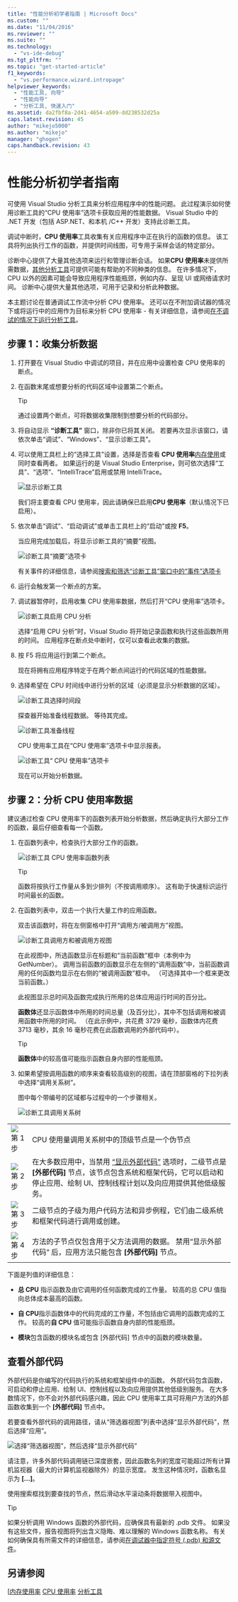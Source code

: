 ```yaml
---
title: "性能分析初学者指南 | Microsoft Docs"
ms.custom: ""
ms.date: "11/04/2016"
ms.reviewer: ""
ms.suite: ""
ms.technology: 
  - "vs-ide-debug"
ms.tgt_pltfrm: ""
ms.topic: "get-started-article"
f1_keywords: 
  - "vs.performance.wizard.intropage"
helpviewer_keywords: 
  - "性能工具, 向导"
  - "性能向导"
  - "分析工具, 快速入门"
ms.assetid: da2fbf8a-2d41-4654-a509-dd238532d25a
caps.latest.revision: 45
author: "mikejo5000"
ms.author: "mikejo"
manager: "ghogen"
caps.handback.revision: 43
---
```

# <a name="beginners-guide-to-performance-profiling"></a>性能分析初学者指南
可使用 Visual Studio 分析工具来分析应用程序中的性能问题。 此过程演示如何使用诊断工具的“CPU 使用率”选项卡获取应用的性能数据。 Visual Studio 中的 .NET 开发（包括 ASP.NET、和本机 /C++ 开发）支持此诊断工具。
  
调试中断时，**CPU 使用率**工具收集有关应用程序中正在执行的函数的信息。 该工具将列出执行工作的函数，并提供时间线图，可专用于采样会话的特定部分。

诊断中心提供了大量其他选项来运行和管理诊断会话。 如果**CPU 使用率**未提供所需数据，[其他分析工具](../profiling/Profiling-Tools.md)可提供可能有帮助的不同种类的信息。 在许多情况下，CPU 以外的因素可能会导致应用程序性能瓶颈，例如内存、呈现 UI 或网络请求时间。 诊断中心提供大量其他选项，可用于记录和分析此种数据。

本主题讨论在普通调试工作流中分析 CPU 使用率。 还可以在不附加调试器的情况下或将运行中的应用作为目标来分析 CPU 使用率 - 有关详细信息，请参阅[在不调试的情况下运行分析工具](../profiling/running-profiling-tools-with-or-without-the-debugger.md)。
  
##  <a name="a-namebkmkquickstartcollectdiagnosticdataa-step-1-collect-profiling-data"></a><a name="BKMK_Quick_start__Collect_diagnostic_data"></a>步骤 1：收集分析数据 
  
1.  打开要在 Visual Studio 中调试的项目，并在应用中设置检查 CPU 使用率的断点。

2.  在函数末尾或想要分析的代码区域中设置第二个断点。

    > [!TIP]
    > 通过设置两个断点，可将数据收集限制到想要分析的代码部分。
  
3.  将自动显示 **“诊断工具”** 窗口，除非你已将其关闭。 若要再次显示该窗口，请依次单击“调试”、“Windows”、“显示诊断工具”。

4.  可以使用工具栏上的“选择工具”设置，选择是否查看 **CPU 使用率**[内存使用](../profiling/Memory-Usage.md)或同时查看两者。 如果运行的是 Visual Studio Enterprise，则可依次选择“工具”、“选项”、“IntelliTrace”启用或禁用 IntelliTrace。

     ![显示诊断工具](../profiling/media/DiagToolsSelectTool.png "DiagToolsSelectTool")

     我们将主要查看 CPU 使用率，因此请确保已启用**CPU 使用率**（默认情况下已启用）。

5.  依次单击“调试”、“启动调试”或单击工具栏上的“启动”或按 **F5**。

     当应用完成加载后，将显示诊断工具的“摘要”视图。

     ![诊断工具“摘要”选项卡](../profiling/media/DiagToolsSummaryTab.png "DiagToolsSummaryTab")

     有关事件的详细信息，请参阅[搜索和筛选“诊断工具”窗口中的“事件”选项卡](http://blogs.msdn.com/b/visualstudioalm/archive/2015/11/12/searching-and-filtering-the-events-tab-of-the-diagnostic-tools-window.aspx)

6.  运行会触发第一个断点的方案。

7.  调试器暂停时，启用收集 CPU 使用率数据，然后打开“CPU 使用率”选项卡。

     ![诊断工具启用 CPU 分析](../profiling/media/DiagToolsEnableCPUProfiling.png "DiagToolsEnableCPUProfiling")

     选择“启用 CPU 分析”时，Visual Studio 将开始记录函数和执行这些函数所用的时间。 应用程序在断点处中断时，仅可以查看此收集的数据。

8.  按 F5 将应用运行到第二个断点。

     现在将拥有应用程序特定于在两个断点间运行的代码区域的性能数据。

9.  选择希望在 CPU 时间线中进行分析的区域（必须是显示分析数据的区域）。

     ![诊断工具选择时间段](../profiling/media/DiagToolsSelectTimeSegment.png "DiagToolsSelectTimeSegment")

     探查器开始准备线程数据。 等待其完成。

     ![诊断工具准备线程](../profiling/media/DiagToolsPreparingThreads.png "DiagToolsPreparingThreads")
  
     CPU 使用率工具在“CPU 使用率”选项卡中显示报表。
  
     ![诊断工具“ CPU 使用率”选项卡](../profiling/media/DiagToolsCPUUsageTab.png "DiagToolsCPUUsageTab")

     现在可以开始分析数据。

## <a name="a-namestep2a-step-2-analyze-cpu-usage-data"></a><a name="Step2"></a>步骤 2：分析 CPU 使用率数据

建议通过检查 CPU 使用率下的函数列表开始分析数据，然后确定执行大部分工作的函数，最后仔细查看每一个函数。

1. 在函数列表中，检查执行大部分工作的函数。

    ![诊断工具 CPU 使用率函数列表](../profiling/media/DiagToolsCPUUsageFunctionList.png "DiagToolsCPUUsageFunctionList")

    > [!TIP]
    > 函数将按执行工作量从多到少排列（不按调用顺序）。 这有助于快速标识运行时间最长的函数。

2. 在函数列表中，双击一个执行大量工作的应用函数。

    双击该函数时，将在左侧窗格中打开“调用方/被调用方”视图。 

    ![诊断工具调用方和被调用方视图](../profiling/media/DiagToolsCallerCallee.png "DiagToolsCallerCallee")

    在此视图中，所选函数显示在标题和“当前函数”框中（本例中为 GetNumber）。 调用当前函数的函数显示在左侧的“调用函数”中，当前函数调用的任何函数均显示在右侧的“被调用函数”框中。 （可选择其中一个框来更改当前函数。）

    此视图显示总时间及函数完成执行所用的总体应用运行时间的百分比。

    **函数体**还显示函数体中所用的时间总量（及百分比），其中不包括调用和被调用函数中所用的时间。 （在此示例中，共花费 3729 毫秒，函数体内花费 3713 毫秒，其余 16 毫秒花费在此函数调用的外部代码中）。

    > [!TIP]
    > **函数体**中的较高值可能指示函数自身内部的性能瓶颈。

3. 如果希望按调用函数的顺序来查看较高级别的视图，请在顶部窗格的下拉列表中选择“调用关系树”。
 
    图中每个带编号的区域都与过程中的一个步骤相关。
  
    ![诊断工具调用关系树](../profiling/media/DiagToolsCallTree.png "DiagToolsCallTree")
  
|||
|-|-|
|![第 1 步](../profiling/media/ProcGuid_1.png "ProcGuid_1")|CPU 使用量调用关系树中的顶级节点是一个伪节点|  
|![第 2 步](../profiling/media/ProcGuid_2.png "ProcGuid_2")|在大多数应用中，当禁用 [“显示外部代码”](#BKMK_External_Code) 选项时，二级节点是 **[外部代码]** 节点，该节点包含系统和框架代码，它可以启动和停止应用、绘制 UI、控制线程计划以及向应用提供其他低级服务。|  
|![第 3 步](../profiling/media/ProcGuid_3.png "ProcGuid_3")|二级节点的子级为用户代码方法和异步例程，它们由二级系统和框架代码进行调用或创建。|
|![第 4 步](../profiling/media/ProcGuid_4.png "ProcGuid_4")|方法的子节点仅包含用于父方法调用的数据。 禁用“显示外部代码”  后，应用方法只能包含 **[外部代码]** 节点。|

下面是列值的详细信息：

- **总 CPU** 指示函数及由它调用的任何函数完成的工作量。 较高的总 CPU 值指向总体成本最高的函数。
  
- **自 CPU**指示函数体中的代码完成的工作量，不包括由它调用的函数完成的工作。 较高的**自 CPU** 值可能指示函数自身内部的性能瓶颈。

- **模块**包含函数的模块名或包含 [外部代码] 节点中的函数的模块数量。

## <a name="a-namebkmkexternalcodeaview-external-code"></a><a name="BKMK_External_Code"></a>查看外部代码

外部代码是你编写的代码执行的系统和框架组件中的函数。 外部代码包含函数，可启动和停止应用、绘制 UI、控制线程以及向应用提供其他低级别服务。 在大多数情况下，你不会对外部代码感兴趣，因此 CPU 使用率工具可将用户方法的外部函数收集到一个 **[外部代码]** 节点中。
  
若要查看外部代码的调用路径，请从“筛选器视图”列表中选择“显示外部代码”，然后选择“应用”。  
  
![选择“筛选器视图”，然后选择“显示外部代码”](../profiling/media/DiagToolsShowExternalCode.png "DiagToolsShowExternalCode")  
  
请注意，许多外部代码调用链已深度嵌套，因此函数名列的宽度可能超过所有计算机监视器（最大的计算机监视器除外）的显示宽度。 发生这种情况时，函数名显示为 **[…]**。
  
使用搜索框找到要查找的节点，然后滑动水平滚动条将数据带入视图中。

> [!TIP]
> 如果分析调用 Windows 函数的外部代码，应确保具有最新的 .pdb 文件。 如果没有这些文件，报告视图将列出含义隐晦、难以理解的 Windows 函数名称。 有关如何确保具有所需文件的详细信息，请参阅[在调试器中指定符号 (.pdb) 和源文件](../debugger/specify-symbol-dot-pdb-and-source-files-in-the-visual-studio-debugger.md)。
  
## <a name="see-also"></a>另请参阅  
 [[内存使用率](../profiling/memory-usage.md)
 [CPU 使用率](../profiling/cpu-usage.md)
 [分析工具](../profiling/profiling-tools.md)


<!--HONumber=Feb17_HO4-->


